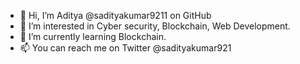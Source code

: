 - 👋 Hi, I’m Aditya @sadityakumar9211 on GitHub
- 👀 I’m interested in Cyber security, Blockchain, Web Development.
- 🌱 I’m currently learning Blockchain.
- 📫 You can reach me on Twitter @sadityakumar921

<!---
sadityakumar9211/sadityakumar9211 is a ✨ special ✨ repository because its `README.md` (this file) appears on your GitHub profile.
You can click the Preview link to take a look at your changes.
--->
